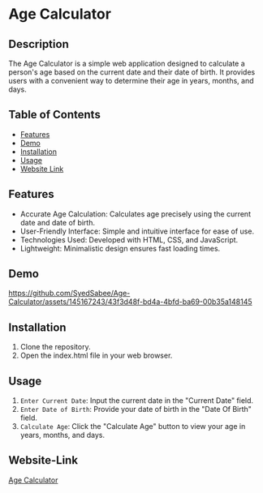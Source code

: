 # Age Calculator

## Description
The Age Calculator is a simple web application designed to calculate a person's age based on the current date and their date of birth. It provides users with a convenient way to determine their age in years, months, and days.

## Table of Contents
  - [Features](#Features)
  - [Demo](#Demo)
  - [Installation](#Installation)
  - [Usage](#Usage)
  - [Website Link](#Website-Link)

## Features

  - Accurate Age Calculation: Calculates age precisely using the current date and date of birth.
  - User-Friendly Interface: Simple and intuitive interface for ease of use.
  - Technologies Used: Developed with HTML, CSS, and JavaScript.
  - Lightweight: Minimalistic design ensures fast loading times.

## Demo

https://github.com/SyedSabee/Age-Calculator/assets/145167243/43f3d48f-bd4a-4bfd-ba69-00b35a148145

## Installation

  1. Clone the repository.
  2. Open the index.html file in your web browser.

## Usage

  1. `Enter Current Date`: Input the current date in the "Current Date" field.
  2. `Enter Date of Birth`: Provide your date of birth in the "Date Of Birth" field.
  3. `Calculate Age`: Click the "Calculate Age" button to view your age in years, months, and days.

## Website-Link

[Age Calculator](https://syedsabee.github.io/Age-Calculator/)
